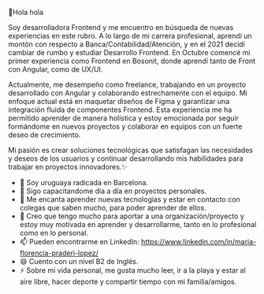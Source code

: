 👋Hola hola

Soy desarrolladora Frontend y me encuentro en búsqueda de nuevas experiencias en este rubro.
A lo largo de mi carrera profesional, aprendí un montón con respecto a Banca/Contabilidad/Atención, y en el 2021 decidí cambiar de rumbo y estudiar Desarrollo Frontend. En Octubre comencé mi primer experiencia como Frontend en Bosonit, donde aprendí tanto de Front con Angular, como de UX/UI. 

Actualmente, me desempeño como freelance, trabajando en un proyecto desarrollado con Angular y colaborando estrechamente con el equipo. Mi enfoque actual está en maquetar diseños de Figma y garantizar una integración fluida de componentes Frontend. Esta experiencia me ha permitido aprender de manera holística y estoy emocionada por seguir formándome en nuevos proyectos y colaborar en equipos con un fuerte deseo de crecimiento.

Mi pasión es crear soluciones tecnológicas que satisfagan las necesidades y deseos de los usuarios y continuar desarrollando mis habilidades para trabajar en proyectos innovadores.✨

- 🔭 Soy uruguaya radicada en Barcelona.
- 🌱 Sigo capacitandome día a día en proyectos personales. 
- 👯 Me encanta aprender nuevas tecnologías y estar en contacto con colegas que saben mucho, para poder aprender de ellos.
- 🤔 Creo que tengo mucho para aportar a una organización/proyecto y estoy muy motivada en aprender y desarrollarme, tanto en lo profesional como en lo personal.
- 📫 Pueden encontrarme en LinkedIn:
  https://www.linkedin.com/in/maria-florencia-praderi-lopez/
- 😄 Cuento con un nivel B2 de Inglés.
- ⚡ Sobre mi vida personal, me gusta mucho leer, ir a la playa y estar al aire libre, hacer deporte y compartir tiempo con mi familia/amigos.

